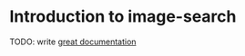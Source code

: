 # Introduction to image-search

TODO: write [great documentation](http://jacobian.org/writing/what-to-write/)
